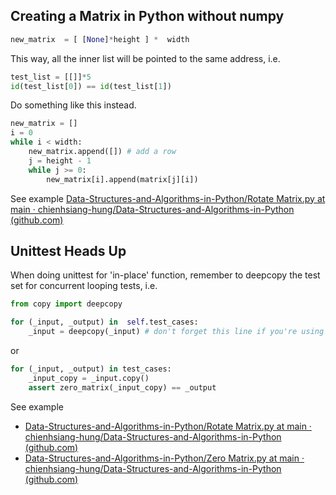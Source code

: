 ## Creating a Matrix in Python without numpy
```python
new_matrix  = [ [None]*height ] *  width
```
This way, all the inner list will be pointed to the same address, i.e.
```python
test_list = [[]]*5
id(test_list[0]) == id(test_list[1])
```
Do something like this instead.
```python
new_matrix = []
i = 0
while i < width:
    new_matrix.append([]) # add a row
    j = height - 1
    while j >= 0:
        new_matrix[i].append(matrix[j][i])
```
See example [Data-Structures-and-Algorithms-in-Python/Rotate Matrix.py at main · chienhsiang-hung/Data-Structures-and-Algorithms-in-Python (github.com)](https://github.com/chienhsiang-hung/Data-Structures-and-Algorithms-in-Python/blob/main/Arrays%20and%20Strings/Rotate%20Matrix.py)

## Unittest Heads Up
When doing unittest for 'in-place' function, remember to deepcopy the test set for concurrent looping tests, i.e.
```python
from copy import deepcopy

for (_input, _output) in  self.test_cases:
    _input = deepcopy(_input) # don't forget this line if you're using unittest.main(), it's because of concurrent and inplace I guess
```
or
```python
for (_input, _output) in test_cases:
    _input_copy = _input.copy()
    assert zero_matrix(_input_copy) == _output 
```
See example
- [Data-Structures-and-Algorithms-in-Python/Rotate Matrix.py at main · chienhsiang-hung/Data-Structures-and-Algorithms-in-Python (github.com)](https://github.com/chienhsiang-hung/Data-Structures-and-Algorithms-in-Python/blob/main/Arrays%20and%20Strings/Rotate%20Matrix.py)
- [Data-Structures-and-Algorithms-in-Python/Zero Matrix.py at main · chienhsiang-hung/Data-Structures-and-Algorithms-in-Python (github.com)](https://github.com/chienhsiang-hung/Data-Structures-and-Algorithms-in-Python/blob/main/Arrays%20and%20Strings/Zero%20Matrix.py)

